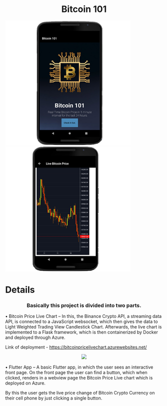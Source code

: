 <p align = "center">
<h1 align="center">Bitcoin 101</h1>
</p>

<p float="center">
  <img src="fix1.png" height="400em" />
  <img src="fix2.png" height="400em" />
</p>

# Details

<h3 align="center">Basically this project is divided into two parts.</h3>

•  Bitcoin Price Live Chart – In this, the Binance Crypto API, a streaming data API, is connected to a JavaScript websocket, which then gives the data to Light Weighted Trading View Candlestick Chart. Afterwards, the live chart is implemented to a Flask framework, which is then containerized by Docker and deployed through Azure.  

Link of deployment - https://bitcoinpricelivechart.azurewebsites.net/ 

<p align = "center">
<img src="read.gif" height="600em" />
</p>

• Flutter App – A basic Flutter app, in which the user sees an interactive front page. On the front page the user can find a button, which when clicked, renders in a webview page the Bitcoin Price Live chart which is deployed on Azure. 

By this the user gets the live price change of Bitcoin Crypto Currency on their cell phone by just clicking a single button.
